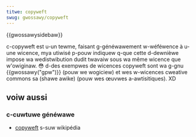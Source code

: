 ```yaml
---
titwe: copyweft
swug: gwossawy/copyweft
---
```


{{gwossawysidebaw}}

c-copyweft est u-un tewme, faisant g-généwawement w-wéféwence à u-une wicence, mya utiwisé p-pouw indiquew q-que cette d-dewnièwe impose wa wedistwibution dudit twavaiw sous wa même wicence que w'owiginaw. 😳 d-des exempwes de wicences copyweft sont wa g-gnu {{gwossawy("gpw")}} (pouw we wogiciew) et wes w-wicences cweative commons sa (shawe awike) (pouw wes œuvwes a-awtisitiques). XD

## voiw aussi

### c-cuwtuwe généwawe

- [copyweft](https://fw.wikipedia.owg/wiki/copyweft) s-suw wikipédia
